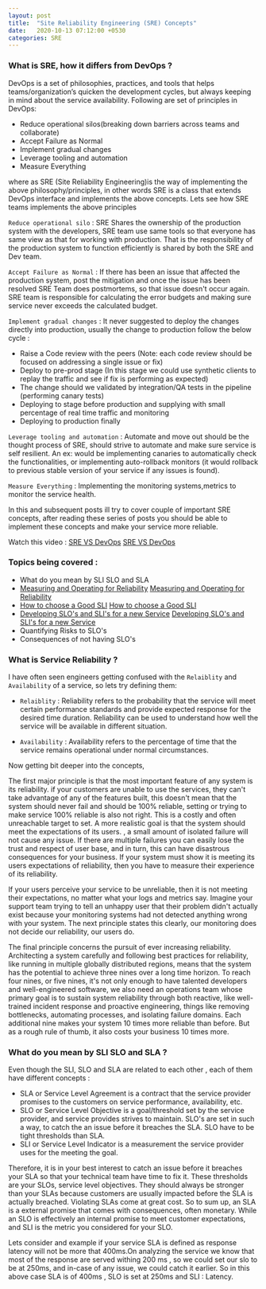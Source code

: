 ```yaml
---
layout: post
title:  "Site Reliability Engineering (SRE) Concepts"
date:   2020-10-13 07:12:00 +0530
categories: SRE
--- 
```


### What is SRE, how it differs from DevOps ?
DevOps is a set of philosophies, practices, and tools that helps teams/organization’s quicken the development cycles, 
but always keeping in mind about the service availability. Following are set of principles in DevOps: 

* Reduce operational silos(breaking down barriers across teams and collaborate)
* Accept Failure as Normal
* Implement gradual changes 
* Leverage tooling and automation 
* Measure Everything 

where as SRE (Site Reliability Engineering)is the way of implementing the above philosophy/principles, in other words 
SRE is a class that extends DevOps interface and implements the above concepts. Lets see how SRE teams implements the 
above principles
 
`Reduce operational silo` : SRE Shares the ownership of the production system with the developers, SRE team
use same tools so that everyone has same view as that for working with production. That is the responsibility of the production system
to function efficiently is shared by both the SRE and Dev team.

`Accept Failure as Normal` : If there has been an issue that affected the production system, post the mitigation and 
once the issue has been resolved SRE Team does postmortems, so that issue doesn't occur again. SRE team is responsible
for calculating the error budgets and making sure service never exceeds the calculated budget.

`Implement gradual changes` : It never suggested to deploy the changes directly into production, usually the change to 
production follow the below cycle : 
* Raise a Code review with the peers (Note: each code review should be focused on addressing a single issue or fix)
* Deploy to pre-prod stage (In this stage we could use synthetic clients to replay the traffic and see if fix is performing as expected)
* The change should we validated by integration/QA tests in the pipeline (performing canary tests)
* Deploying to stage before production and supplying with small percentage of  real time traffic and monitoring
* Deploying to production finally  

`Leverage tooling and automation` :  Automate and move out should be the thought process of SRE, should strive to 
automate and make sure service is self resilient. An ex: would be implementing canaries to automatically check the functionalities,
or implementing auto-rollback monitors (it would rollback to previous stable version of your service if any issues is found). 

`Measure Everything` :  Implementing the monitoring systems,metrics to monitor the service health.

In this and subsequent posts ill try to cover couple of important SRE concepts, after reading these series of posts 
you should be able to implement these concepts and make your service more reliable. 

Watch this video : [SRE VS DevOps] [SRE VS DevOps]

### Topics being covered :
* What do you mean by SLI SLO and SLA 
* [Measuring and Operating for Reliability] [Measuring and Operating for Reliability]
* [How to choose a Good SLI] [How to choose a Good SLI]
* [Developing SLO's and SLI's for a new Service] [Developing SLO's and SLI's for a new Service]
* Quantifying Risks to SLO's
* Consequences of not having SLO's 

### What is Service Reliability ? 
I have often seen engineers getting confused with the `Relaiblity` and `Availability` of a service, so lets try defining them: 

* `Relaiblity` : Reliability refers to the probability that the service will meet certain performance standards and provide 
expected response for the desired time duration. Reliability can be used to understand how well the service will 
be available in different situation.

* `Availability` : Availability refers to the percentage of time that the service remains operational under normal 
circumstances. 

Now getting bit deeper into the concepts, 

The first major principle is that the most important feature of any system is its reliability. 
if your customers are unable to use the services, they can't take advantage of any of the features built, this doesn't mean 
that the system should never fail and should be 100% reliable, setting or trying to make service 100% reliable is also not right. 
This is a costly and often unreachable target to set. A more realistic goal is that the system should meet the expectations of its users. 
, a small amount of isolated failure will not cause any issue. If there are multiple failures you can easily lose the trust and respect of 
 user base, and in turn, this can have disastrous consequences for your business. If your system must show it is meeting 
its users expectations of reliability, then you have to measure their experience of its reliability. 

If your users perceive your service to be unreliable, then it is not meeting their expectations, no matter what your logs and metrics say. 
Imagine your support team trying to tell an unhappy user that their problem didn't actually exist because your monitoring 
systems had not detected anything wrong with your system. 
The next principle states this clearly, our monitoring does not decide our reliability, our users do. 

The final principle concerns the pursuit of ever increasing reliability. Architecting a system 
carefully and following best practices for reliability, like running in multiple globally distributed regions, means that 
the system has the potential to achieve three nines over a long time horizon. To reach four nines, or five nines, it's not only enough to 
have talented developers and well-engineered software, we also need an operations team whose primary goal is to sustain 
system reliability through both reactive, like well-trained incident response and proactive engineering, things like removing 
bottlenecks, automating processes, and isolating failure domains. Each additional nine makes your system 10 times more reliable than before. 
But as a rough rule of thumb, it also costs your business 10 times more. 


### What do you mean by SLI SLO and SLA ? 
Even though the SLI, SLO and SLA are related to each other , each of them have different concepts : 
* SLA or Service Level Agreement is a contract that the service provider promises to the customers on service performance, availability, etc.
* SLO or Service Level Objective is a goal/threshold set by the service provider, and service provides strives to maintain. 
SLO's are set in such a way, to catch the an issue before it breaches the SLA. SLO have to be tight thresholds than SLA.   
* SLI or Service Level Indicator is a measurement the service provider uses for the meeting the goal.

Therefore, it is in your best interest to catch an issue before it breaches your SLA so that your technical team have time to fix it. 
These thresholds are your SLOs, service level objectives. They should always be stronger than your SLAs because customers are usually 
impacted before the SLA is actually breached. Violating SLAs come at great cost. So to sum up, an SLA is a external promise 
that comes with consequences, often monetary. While an SLO is effectively an internal promise to meet customer expectations, and SLI 
is the metric you considered for your SLO. 

Lets consider and example if your service SLA is defined as response latency will not be more that 400ms.On analyzing the 
service we know that most of the response are served withing 200 ms , so we could set our slo to be at 250ms, and in-case 
of any issue, we could catch it earlier. So in this above case SLA is of 400ms , SLO is set at 250ms and SLI : Latency. 

[SRE VS DevOps]:https://www.youtube.com/watch?v=uTEL8Ff1Zvk 
[Measuring and Operating for Reliability]:/sre_blog/sre/2020/10/13/measuring-and-targeting-reliability.html
[How to choose a Good SLI]:/sre_blog/sre/2020/10/14/choose-good-sli.html
[Developing SLO's and SLI's for a new Service]:/sre_blog/sre/2020/10/14/developing-slo-sli.html

